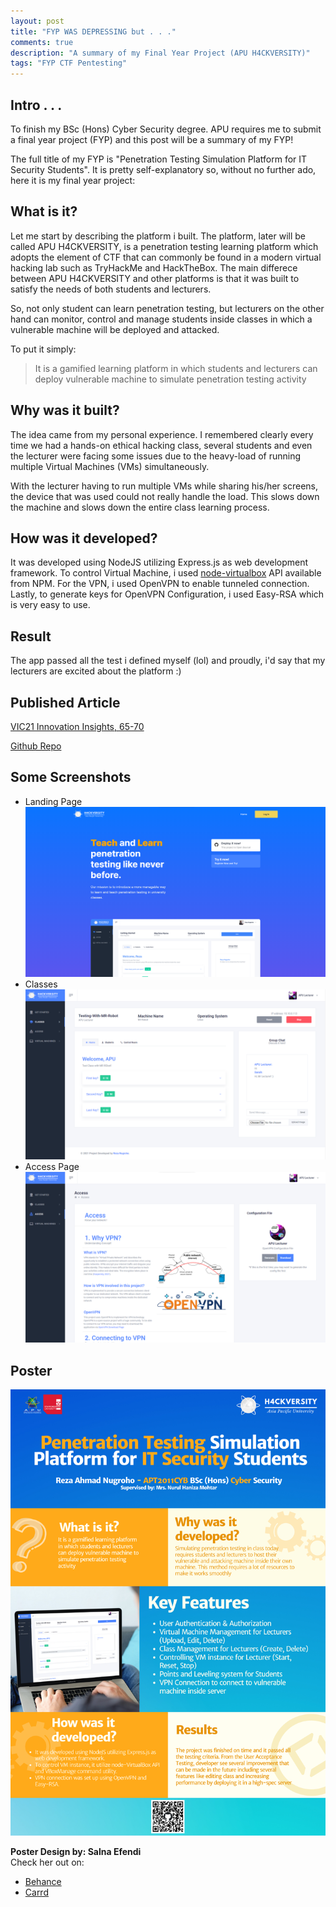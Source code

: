 ```yaml
---
layout: post
title: "FYP WAS DEPRESSING but . . ."
comments: true
description: "A summary of my Final Year Project (APU H4CKVERSITY)"
tags: "FYP CTF Pentesting"
---
```


## Intro . . .

To finish my BSc (Hons) Cyber Security degree. APU requires me to submit a final year project (FYP) and this post will be a summary of my FYP!   
   
The full title of my FYP is "Penetration Testing Simulation Platform for IT Security Students". It is pretty self-explanatory so, without no further ado, here it is my final year project:

## What is it?
Let me start by describing the platform i built. The platform, later will be called APU H4CKVERSITY, is a penetration testing learning platform which adopts the element of CTF that can commonly be found in a modern virtual hacking lab such as TryHackMe and HackTheBox. The main differece between APU H4CKVERSITY and other platforms is that it was built to satisfy the needs of both students and lecturers.   
   
So, not only student can learn penetration testing, but lecturers on the other hand can monitor, control and manage students inside classes in which a vulnerable machine will be deployed and attacked.

To put it simply:

> It is a gamified learning platform in which students and lecturers can deploy vulnerable machine to simulate penetration testing activity 


## Why was it built?
The idea came from my personal experience. I remembered clearly every time we had a hands-on ethical hacking class, several students and even the lecturer were facing some issues due to the heavy-load of running multiple Virtual Machines (VMs) simultaneously.
   
With the lecturer having to run multiple VMs while sharing his/her screens, the device that was used could not really handle the load. This slows down the machine and slows down the entire class learning process.

## How was it developed?
It was developed using NodeJS utilizing Express.js as web development framework. To control Virtual Machine, i used [node-virtualbox](https://www.npmjs.com/package/virtualbox) API available from NPM. For the VPN, i used OpenVPN to enable tunneled connection. Lastly, to generate keys for OpenVPN Configuration, i used Easy-RSA which is very easy to use.

## Result
The app passed all the test i defined myself (lol) and proudly, i'd say that my lecturers are excited about the platform :)

## Published Article
<object data="https://vic22.my/wp-content/uploads/2021/11/INNOVATION-INSIGHTS-SERIES-2-2021.pdf#page=77" type="application/pdf" width="700px" height="700px">
</object>

[VIC21 Innovation Insights, 65-70](https://vic22.my/wp-content/uploads/2021/11/INNOVATION-INSIGHTS-SERIES-2-2021.pdf#page=77) 

[Github Repo](https://github.com/no0g/h4ckversity)

## Some Screenshots
- Landing Page
![landing](/assets/images/landing.png)
- Classes
![landing](/assets/images/class.png)
- Access Page
![landing](/assets/images/vpn.png)
## Poster
![landing](/assets/images/poster.png)

**Poster Design by: Salna Efendi**   
Check her out on:
- [Behance](http://behance.net/salna)   
- [Carrd](http://sfe.carrd.co/)
